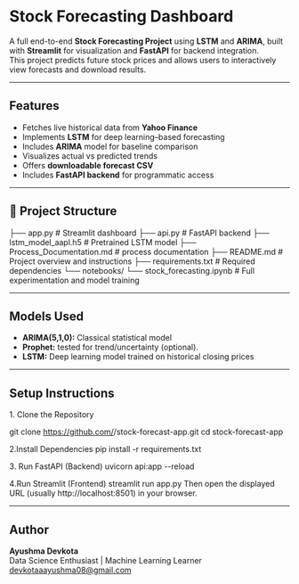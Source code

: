 # Stock Forecasting Dashboard

A full end-to-end **Stock Forecasting Project** using **LSTM** and **ARIMA**, built with **Streamlit** for visualization and **FastAPI** for backend integration.  
This project predicts future stock prices and allows users to interactively view forecasts and download results.

---

## Features

- Fetches live historical data from **Yahoo Finance**
- Implements **LSTM** for deep learning–based forecasting
- Includes **ARIMA** model for baseline comparison
- Visualizes actual vs predicted trends
- Offers **downloadable forecast CSV**
- Includes **FastAPI backend** for programmatic access

---

## 📂 Project Structure
├── app.py # Streamlit dashboard
├── api.py # FastAPI backend
├── lstm_model_aapl.h5 # Pretrained LSTM model
├── Process_Documentation.md #  process documentation
├── README.md # Project overview and instructions
├── requirements.txt # Required dependencies
└── notebooks/
└── stock_forecasting.ipynb # Full experimentation and model training

---

##  Models Used
- **ARIMA(5,1,0):** Classical statistical model
- **Prophet:** tested for trend/uncertainty (optional).
- **LSTM:** Deep learning model trained on historical closing prices

---

##  Setup Instructions

 1️. Clone the Repository

git clone https://github.com/<ayu-collab>/stock-forecast-app.git
cd stock-forecast-app

2️.Install Dependencies
pip install -r requirements.txt

3️. Run FastAPI (Backend)
uvicorn api:app --reload

4️.Run Streamlit (Frontend)
streamlit run app.py
Then open the displayed URL (usually http://localhost:8501) in your browser.

---
##  Author

**Ayushma Devkota**  
Data Science Enthusiast | Machine Learning Learner  
devkotaaayushma08@gmail.com


